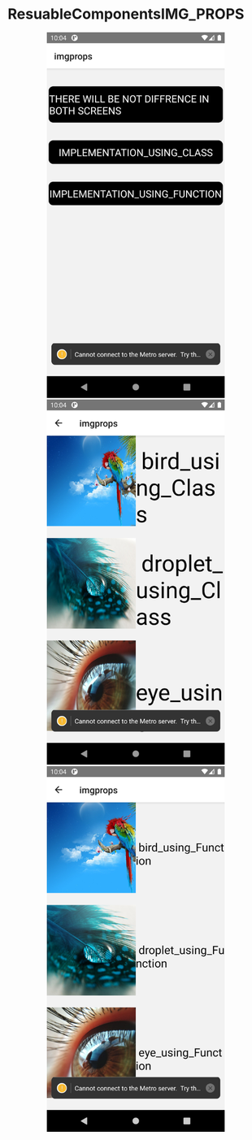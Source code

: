 # ResuableComponentsIMG_PROPS
<p align="center">
<img src="https://github.com/restaurantreact/ResuableComponentsIMG_PROPS/blob/master/Resuable_componenet-screen-shots/Screenshot_1595522046.png" width="350" title="hover text" alt="1st screen">
<img src="https://github.com/restaurantreact/ResuableComponentsIMG_PROPS/blob/master/Resuable_componenet-screen-shots/Screenshot_1595522050.png" width="350" title="hover text">
  <img src="https://github.com/restaurantreact/ResuableComponentsIMG_PROPS/blob/master/Resuable_componenet-screen-shots/Screenshot_1595522054.png" width="350" title="hover text">
</p>
